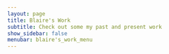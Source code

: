 ```yaml
---
layout: page
title: Blaire's Work
subtitle: Check out some my past and present work
show_sidebar: false
menubar: blaire's_work_menu
---
```


 